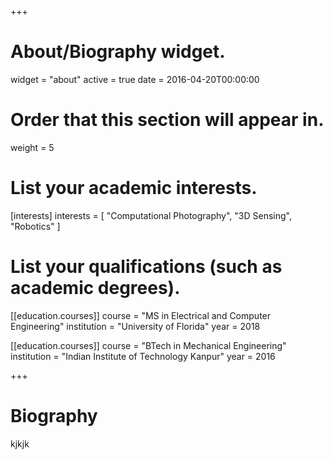 +++
# About/Biography widget.
widget = "about"
active = true
date = 2016-04-20T00:00:00

# Order that this section will appear in.
weight = 5

# List your academic interests.
[interests]
  interests = [
    "Computational Photography",
    "3D Sensing",
    "Robotics"
  ]

# List your qualifications (such as academic degrees).
[[education.courses]]
  course = "MS in Electrical and Computer Engineering"
  institution = "University of Florida"
  year = 2018

[[education.courses]]
  course = "BTech in Mechanical Engineering"
  institution = "Indian Institute of Technology Kanpur"
  year = 2016

+++

# Biography

kjkjk
<!-- I'm a Research Assistant at <a href="http://focus.ece.ufl.edu/">FOCUS Lab </a> under <a href="https://www.ece.ufl.edu/users/koppal-sanjeev-j">Dr. Sanjeev Koppal</a> at University of Florida.

I am interested in designing -->
